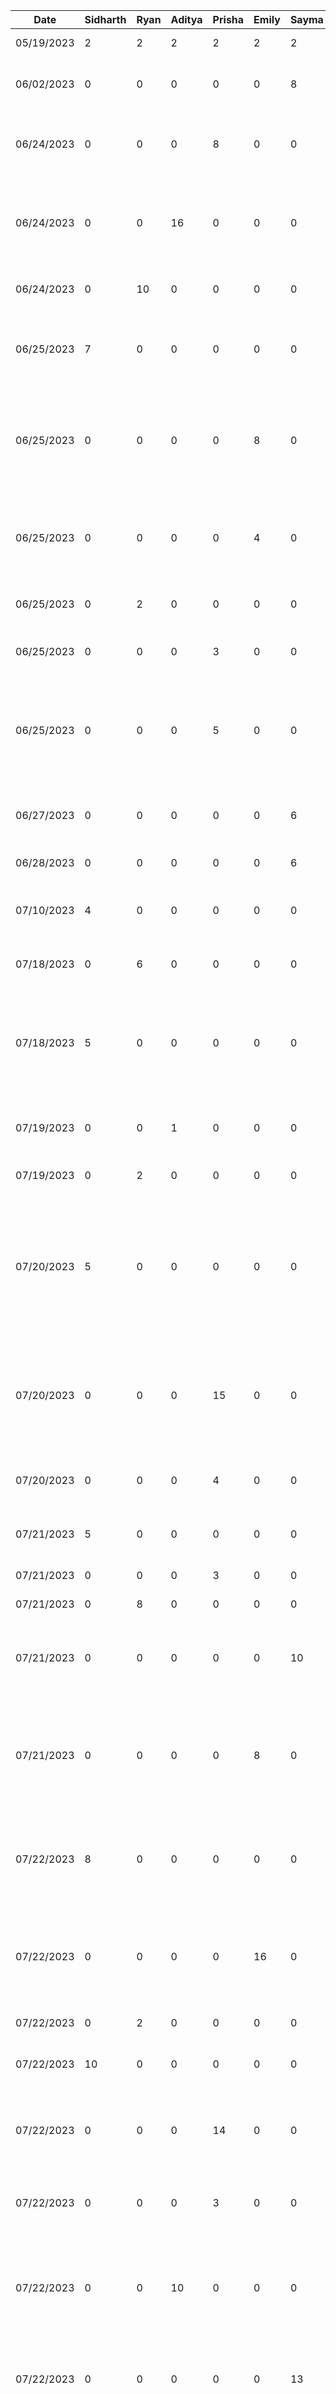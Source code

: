 | Date       | Sidharth | Ryan | Aditya | Prisha | Emily | Sayma | Task                             |
|------------|----------|------|--------|--------|-------|-------|----------------------------------|
|05/19/2023 |2|2|2|2|2|2|Brain storming ideas session|
|06/02/2023|0|0|0|0|0|8|Created mock-ups/lo-fidelity wireframes for UI/UX of different key features|
|06/24/2023|0|0|0|8|0|0|Implemented working skeleton of app and allowed easy access of including new acitivities/features|
|06/24/2023|0|0|16|0|0|0|Created Notes scanning functionality using androidMLkit api in Java (contributions not visible for this as email was not configured) |
|06/24/2023|0|10|0|0|0|0| Set up + Created initial skeleton and frontend for calendar code
|06/25/2023|7|0|0|0|0|0|Converting Note Scanner code from Java to Kotlin and integrating with temporary dashboard for demoing purposes|
|06/25/2023|0|0|0|0|8|0|Set up firebase for project and set up google authentication (contributions not visible for this as email was not configured but shows if in commits with my name)|
|06/25/2023|0|0|0|0|4|0|Integrated google auth with existing UI (contributions not visible for this as email was not configured but shows if in commits with my name)|
|06/25/2023|0|2|0|0|0|0|Resolving merges with google authentication and calendar|
|06/25/2023|0|0|0|3|0|0|Created splash page for application and modified to match mockups|
|06/25/2023|0|0|0|5|0|0|Created login activity inlcuding allowing users to type in username and password and verify. It also checked for password conditions (shown in commit)|
|06/27/2023|0|0|0|0|0|6|Set up initial dashboard interface and calendar UI (front-end), add redirecting to other features|
|06/28/2023|0|0|0|0|0|6|Continue calendar and logout front-end/UI|
|07/10/2023|4|0|0|0|0|0|Setup firestore for Ace Project and setup codebase to access firestore from Kotlin files|
|07/18/2023|0|6|0|0|0|0|Fixed bugs where calendar and camera were closing on 'Back'|
|07/18/2023|5|0|0|0|0|0|Extracted data from authentication to get UID from firebase, in order to setup firestore. Update dashboard from ConstraintLayout to LinearLayout for easier future developement|
|07/19/2023|0|0|1|0|0|0|Updated email for project, contributions visible and updated image assets|
|07/19/2023|0|2|0|0|0|0|Added Profile to Dashboard + General UI fixes|
|07/20/2023|5|0|0|0|0|0|Create document and collection infrastructure for fellow team members to store data on firebase such as calendar events and messaging services. Review Pull Requests and debug camera scanner crashing|
|07/20/2023|0|0|0|15|0|0|Implemented frontend chat messaging functionality allowing users to send and recieve test messages. Was able to to recieve test messages for system after sending a message.|
|07/20/2023|0|0|0|4|0|0|Allowed users to select contacts to chat with and seperated chats for each contacts |
|07/21/2023|5|0|0|0|0|0|Developed Dialog Window and three splash screens to host all grade content.|
|07/21/2023|0|0|0|3|0|0|Fixed issues in Android Manifest |
|07/21/2023|0|8|0|0|0|0|Frontend updates for profile|
|07/21/2023|0|0|0|0|0|10|Created and designed navbar to make application's key features easier to access, integrate with other activities|
|07/21/2023|0|0|0|0|8|0|Implemented backend to query firestore to get all authenticated users to display as chat contacts. Redesigned chat messages to store sender and receiver's google display name|
|07/22/2023|8|0|0|0|0|0|Create additional pages to keep track of user grades. Link syllabus grades to Profile View. Create No Classes added messages. Fix UI bugs|
|07/22/2023|0|0|0|0|16|0|Set up sending messages to be stored in realtime in firebase. Created backend to retreive each message and display only to specifc sender/receiver|
|07/22/2023|0|2|0|0|0|0|Updates to profile UI + AndroidManifest|
|07/22/2023|10|0|0|0|0|0|Created UI and data retrieval from Firestore for grades and classes for a user|
|07/22/2023|0|0|0|14|0|0|Implemented frontend discussion forum functionality allowing grouped users to send and recieve test messages.|
|07/22/2023|0|0|0|3|0|0|Allowed users to select topics to dicuss on as well as seperated topics for each discussion forum|
|07/22/2023|0|0|10|0|0|0|Experiment: PDF generation of scanned image to text directly to phone's internal storage. Result -> Permission error (SDK 33 issue) (legacy code in pdf_feature branch)|
|07/22/2023|0|0|0|0|0|13|Design main page UX (new wireframe), design icons, and refactor activity for functionality, enhance notes interface|
|07/23/2023|13|0|0|0|0|0|Created custom card components to showcase Grades and messaging features. Finalized firestore infrastructure to be utilized throughout app. Implemented hot reloading from firestore. Added the math logic for grades, syllabus grades, class grades and cummalitive grade. Updated color theme of app. Add /drawable assets to be used in application by fellow team members|
|07/23/2023|0|0|0|0|5|0|Integrated chat backend with existing frontend|
|07/23/2023|0|0|10|0|0|0|Created Firebase Storage to directly upload generated pdfs from app. Implemented UI to allow seamless access to pdf content directly downloaded to internal storage from firebase|
|07/23/2023|0|16|0|0|0|0|Profile UI edits + horizontal scrolling for course cards + Begin fetching backend data to load courses from user's firebase into the profile UI and render cards based on what courses they take + route cards to grades pages onClick|
|07/23/2023|0|0|0|0|10|0|Designed and created new discussions collection in firebase realtime database to store all discussion messages and added the code to store these messages on send in realtime|
|07/24/2023|3|0|0|0|0|0|Fix small bugs reported by team members throughout UI|
|07/24/2023|0|0|0|0|8|0|Implemented backend to query firestore for which classes a user is in to be displayed on the discussions' topics page. Integrated this with the existing UI|
|07/24/2023|0|0|0|0|0|12|Make calendar interface close to mock-up schemes and create front-end/back-end for study recommendations based on grade performance|
|07/24/2023|0|13|0|0|0|0|Added more backend functionality for profile UI + load user's name into the profile + general bug fixes|
|07/24/2023|0|0|15|0|0|0|Redesigned the CameraActivity UI to match the theme. Fixed bugs and polished the transitions for pdf downloads using dialog boxes.  
|07/24/2023|0|0|0|10|0|0|Redesigned chat messaging, contact list, discussion forum, discussion topics UI layout|
|07/25/2023|15|0|0|0|0|0|Update insights modal to not show incorrect insights for classes that have just been created. Fix bugs within Chat and Forum pages. Update chat and Forum UI to be more modern and replicate mockups. Create a counter for the number of students in a class, so that this can be displayed in the forums page. Port the logic from Grades where we add classes, over to the Profile page to handle this. Clean up UI for demo. Create hyperlink from all pages that need classes, over to the Profile page when there are no classes. Add the ability to edit a users displayName (later to be removed for security)|
|07/25/2023|0|0|0|0|10|0|Redesigned discussion messages to store minimal fields. Coded the backend to show sent messages and all incoming received messages from any authenticated user in their class in realtime. Fixed bugs in receiving messages list and making sure only enrolled users were able to message in the discussion|
|07/25/2023|0|0|0|4|0|0|Added sent notifications to indicate user's message is successfully sent and added navigation back to dashboard from chat contacts and discussion forum topics. (Was removed in favor of navigation bar but commits are shown)|
|07/25/2023|0|0|0|4|0|0|Remodeled profile layout and matched UI with rest of the application|
|07/25/2023|0|0|0|0|0|16|Make UI fit on multiple devices, enhance performance insights graphics, update profile UI to match mock-ups, add ability to export user calendar into .ics file that directly loads into Google Calendar account, code profile UI to match application|
|07/25/2023|0|0|0|0|6|0|Added a bad word filter to prevent harrassment in direct messages/discussions. General bug fixes in chat/messaging features|
|07/25/2023|0|10|0|0|0|0|Expanded on backend functionality for the pdf scanner so that the link is shared between activities|
|07/25/2023|0|0|10|0|0|0|Experiment: Tried implementing push notifications for the chat message feature. Device tokens are not available and notification permissions required for SDK's later than Android Oreo. Code available on 'notification' branch|
|07/26/2023|4|0|0|0|0|0|Update UI and colors, as well as messages in the Notes Scanner to prepare it for Demo|
|07/26/2023|0|5|0|0|0|0|Load notes into profile UI + Debugging card issues + Update Profile UI to support notes|
|07/26/2023|0|0|0|0|0|3|General user interface enhancements (redesigning icons, UI component placements, etc.)|
|07/26/2023|0|0|10|0|0|0|UI enhancement for notes section in profile view. Debugging UI crash for notes app. Fix: User must wait until the Toast message shows up before clicking 'yes' in the dialog box as this indicates that the file has been uploaded to Firebase Storage successfully. Internal storage PDF viewer error: Android PDF viewer may not work always, if it does not work, user must use 'print' option in the file to view the pdf version of the text (This is an Android issue)|
